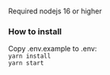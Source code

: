 ###
Required nodejs 16 or higher

### How to install
Copy .env.example to .env:<br>
`yarn install`<br>
`yarn start`
